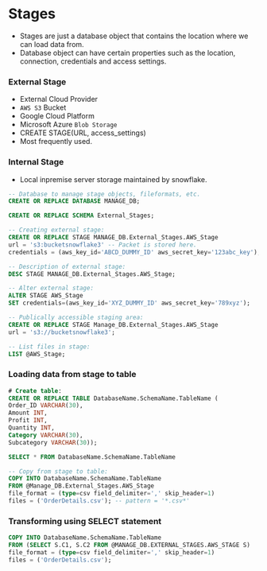 # Stages

- Stages are just a database object that contains the location where we can load data from.
- Database object can have certain properties such as the location, connection, credentials and access settings.

### External Stage

- External Cloud Provider
- `AWS S3` Bucket
- Google Cloud Platform
- Microsoft Azure `Blob Storage`
- CREATE STAGE(URL, access_settings)
- Most frequently used.

### Internal Stage

- Local inpremise server storage maintained by snowflake. 

```sql
-- Database to manage stage objects, fileformats, etc.
CREATE OR REPLACE DATABASE MANAGE_DB;

CREATE OR REPLACE SCHEMA External_Stages;

-- Creating external stage:
CREATE OR REPLACE STAGE MANAGE_DB.External_Stages.AWS_Stage
url = 's3:bucketsnowflake3' -- Packet is stored here.
credentials = (aws_key_id='ABCD_DUMMY_ID' aws_secret_key='123abc_key');

-- Description of external stage:
DESC STAGE MANAGE_DB.External_Stages.AWS_Stage;

-- Alter external stage:
ALTER STAGE AWS_Stage
SET credentials=(aws_key_id='XYZ_DUMMY_ID' aws_secret_key='789xyz');

-- Publically accessible staging area:
CREATE OR REPLACE STAGE Manage_DB.External_Stages.AWS_Stage
url = 's3://bucketsnowflake3';

-- List files in stage:
LIST @AWS_Stage;
```

### Loading data from stage to table

```sql
# Create table:
CREATE OR REPLACE TABLE DatabaseName.SchemaName.TableName (
Order_ID VARCHAR(30),
Amount INT,
Profit INT,
Quantity INT,
Category VARCHAR(30),
Subcategory VARCHAR(30));

SELECT * FROM DatabaseName.SchemaName.TableName

-- Copy from stage to table:
COPY INTO DatabaseName.SchemaName.TableName
FROM @Manage_DB.External_Stages.AWS_Stage
file_format = (type=csv field_delimiter=',' skip_header=1)
files = ('OrderDetails.csv'); -- pattern = '*.csv*'
```

### Transforming using SELECT statement

```sql
COPY INTO DatabaseName.SchemaName.TableName 
FROM (SELECT S.C1, S.C2 FROM @MANAGE_DB.EXTERNAL_STAGES.AWS_STAGE S)
file_format = (type=csv field_delimiter=',' skip_header=1)
files = ('OrderDetails.csv'); 
```
